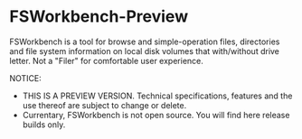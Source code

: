 # FSWorkbench-Preview

FSWorkbench is a tool for browse and simple-operation files, directories and file system information on local disk volumes that with/without drive letter. Not a "Filer" for comfortable user experience.


NOTICE:   
- THIS IS A PREVIEW VERSION. Technical specifications, features and the use thereof are subject to change or delete.
- Currentary, FSWorkbench is not open source. You will find here release builds only.
